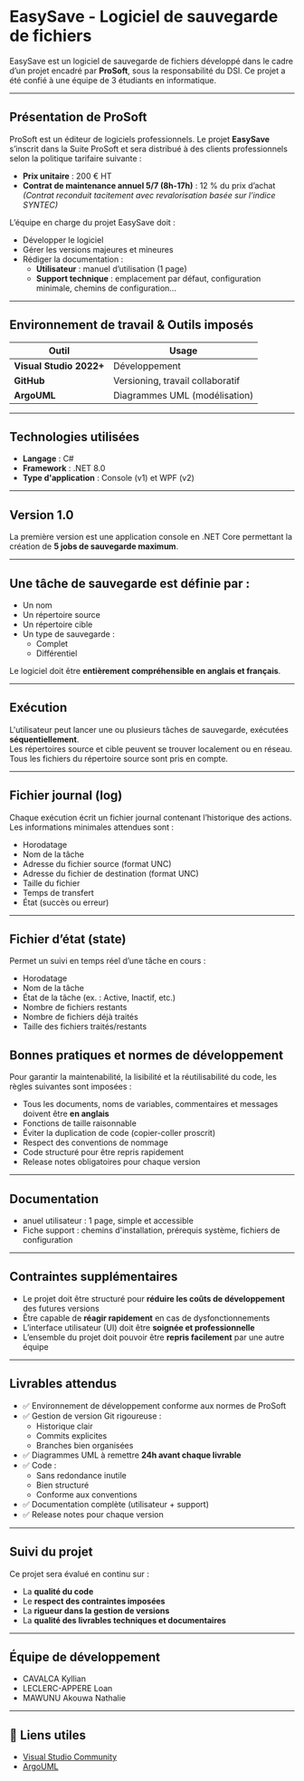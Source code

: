 #  EasySave - Logiciel de sauvegarde de fichiers

EasySave est un logiciel de sauvegarde de fichiers développé dans le cadre d’un projet encadré par **ProSoft**, sous la responsabilité du DSI. Ce projet a été confié à une équipe de 3 étudiants en informatique.

---

## Présentation de ProSoft

ProSoft est un éditeur de logiciels professionnels. Le projet **EasySave** s’inscrit dans la Suite ProSoft et sera distribué à des clients professionnels selon la politique tarifaire suivante :

- **Prix unitaire** : 200 € HT  
- **Contrat de maintenance annuel 5/7 (8h-17h)** : 12 % du prix d’achat  
  _(Contrat reconduit tacitement avec revalorisation basée sur l’indice SYNTEC)_

L’équipe en charge du projet EasySave doit :

- Développer le logiciel
- Gérer les versions majeures et mineures
- Rédiger la documentation :
  - **Utilisateur** : manuel d’utilisation (1 page)
  - **Support technique** : emplacement par défaut, configuration minimale, chemins de configuration…

---

## Environnement de travail & Outils imposés

| Outil                  | Usage                                    |
|------------------------|------------------------------------------|
| **Visual Studio 2022+**| Développement                           |
| **GitHub**             | Versioning, travail collaboratif         |
| **ArgoUML**            | Diagrammes UML (modélisation)            |


---

## Technologies utilisées

- **Langage** : C#  
- **Framework** : .NET 8.0  
- **Type d'application** : Console (v1) et WPF (v2)

---
## Version 1.0

La première version est une application console en .NET Core permettant la création de **5 jobs de sauvegarde maximum**.

---

## Une tâche de sauvegarde est définie par :

- Un nom
- Un répertoire source
- Un répertoire cible
- Un type de sauvegarde :  
  - Complet  
  - Différentiel

Le logiciel doit être **entièrement compréhensible en anglais et français**.

---

## Exécution

L'utilisateur peut lancer une ou plusieurs tâches de sauvegarde, exécutées **séquentiellement**.  
Les répertoires source et cible peuvent se trouver localement ou en réseau.  
Tous les fichiers du répertoire source sont pris en compte.

---

## Fichier journal (log)

Chaque exécution écrit un fichier journal contenant l’historique des actions. Les informations minimales attendues sont :

- Horodatage  
- Nom de la tâche  
- Adresse du fichier source (format UNC)  
- Adresse du fichier de destination (format UNC)  
- Taille du fichier  
- Temps de transfert  
- État (succès ou erreur)

---

## Fichier d’état (state)

Permet un suivi en temps réel d’une tâche en cours :

- Horodatage  
- Nom de la tâche  
- État de la tâche (ex. : Active, Inactif, etc.)  
- Nombre de fichiers restants  
- Nombre de fichiers déjà traités  
- Taille des fichiers traités/restants  



## Bonnes pratiques et normes de développement

Pour garantir la maintenabilité, la lisibilité et la réutilisabilité du code, les règles suivantes sont imposées :

- Tous les documents, noms de variables, commentaires et messages doivent être **en anglais**
- Fonctions de taille raisonnable
- Éviter la duplication de code (copier-coller proscrit)
- Respect des conventions de nommage
- Code structuré pour être repris rapidement
- Release notes obligatoires pour chaque version

---

## Documentation

- anuel utilisateur : 1 page, simple et accessible
- Fiche support : chemins d'installation, prérequis système, fichiers de configuration

---

## Contraintes supplémentaires

- Le projet doit être structuré pour **réduire les coûts de développement** des futures versions
- Être capable de **réagir rapidement** en cas de dysfonctionnements
- L’interface utilisateur (UI) doit être **soignée et professionnelle**
- L’ensemble du projet doit pouvoir être **repris facilement** par une autre équipe

---

##  Livrables attendus

- ✅ Environnement de développement conforme aux normes de ProSoft
- ✅ Gestion de version Git rigoureuse :
  - Historique clair
  - Commits explicites
  - Branches bien organisées
- ✅ Diagrammes UML à remettre **24h avant chaque livrable**
- ✅ Code :
  - Sans redondance inutile
  - Bien structuré
  - Conforme aux conventions
- ✅ Documentation complète (utilisateur + support)
- ✅ Release notes pour chaque version

---

## Suivi du projet

Ce projet sera évalué en continu sur :

- La **qualité du code**
- Le **respect des contraintes imposées**
- La **rigueur dans la gestion de versions**
- La **qualité des livrables techniques et documentaires**

---

## Équipe de développement

- CAVALCA Kyllian 
- LECLERC-APPERE Loan 
- MAWUNU Akouwa Nathalie 

---

## 🔗 Liens utiles

- [Visual Studio Community](https://visualstudio.microsoft.com/fr/vs/)
- [ArgoUML](http://argouml.tigris.org/)
